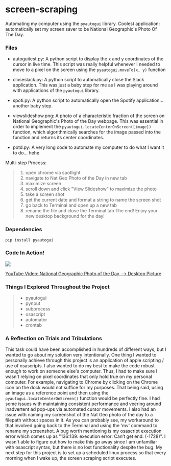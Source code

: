 # screen-scraping
Automating my computer using the `pyautogui` library. Coolest application: automatically set my screen saver to be National Geographic's Photo Of The Day.

### Files
- autoguitest.py: A python script to display the x and y coordinates of the cursor in live time. This script was really helpful whenever I needed to move to a pixel on the screen using the `pyautogui.moveTo(x, y)` function

- closeslack.py: A python script to automatically close the Slack application. This was just a baby step for me as I was playing around with applications of the `pyautogui` library.

- spoti.py: A python script to automatically open the Spotify application... another baby step.

- viewslideshow.png: A photo of a characteristic fraction of the screen on National Geographic's Photo of the Day webpage. This was essential in order to implement the `pyautogui.locateCenterOnScreen([image])` function, which algorithmically searches for the image passed into the function and returns its center coordinates.

- potd.py: A very long code to automate my computer to do what I want it to do... hehe

Multi-step Process:
> 1. open chrome via spotlight
> 2. navigate to Nat Geo Photo of the Day in new tab
> 3. maximize screen
> 4. scroll down and click "View Slideshow" to maximize the photo
> 5. take a screen shot
> 6. get the current date and format a string to name the screen shot
> 7. go back to Terminal and open up a new tab
> 8. rename the file and close the Terminal tab
The end! Enjoy your new desktop background for the day!

### Dependencies

`pip install pyautogui`


### Code In Action!

![](video.gif)

[YouTube Video: National Geographic Photo of the Day --> Desktop Picture](https://youtu.be/ytaNkmoTFHg)

### Things I Explored Throughout the Project
>- pyautogui
>- pynput
>- subprocess
>- osascript
>- automator
>- crontab

### A Reflection on Trials and Tribulations

This task could have been accomplished in hundreds of different ways, but I wanted to go about my solution very intentionally. One thing I wanted to personally achieve through this project is an application of apple scripting / use of osascripts. I also wanted to do my best to make the code robust enough to work on someone else's computer. Thus, I had to make sure I wasn't relying on pixel coordinates that only hold true on my personal computer. For example, navigating to Chrome by clicking on the Chrome icon on the dock would not suffice for my purposes. That being said, using an image as a reference point and then using the `pyautogui.locateCenterOnScreen()` function would be perfectly fine. I had some issues with maintaining consistent performance and veering around inadvertent ad pop-ups via automated cursor movements. I also had an issue with naming my screenshot of the Nat Geo photo of the day to a filepath without spaces in it. As you can probably see, my workaround to that involved going back to the Terminal and using the 'mv' command to rename my screenshot. A bug worth mentioning is my osascript execution error which comes up as "136:139: execution error: Can’t get end. (-1728)". I wasn't able to figure out how to make this go away since I am unfamiliar with osascript syntax, but there is no lost functionality despite the bug. My next step for this project is to set up a scheduled linux process so that every morning when I wake up, the screen scraping script executes. 
